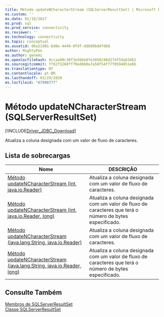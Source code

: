 ```yaml
---
title: Método updateNCharacterStream (SQLServerResultSet) | Microsoft Docs
ms.custom: ''
ms.date: 01/19/2017
ms.prod: sql
ms.prod_service: connectivity
ms.reviewer: ''
ms.technology: connectivity
ms.topic: conceptual
ms.assetid: d6a21d01-6d8e-4449-9fdf-ddb09bd4fdb8
author: MightyPen
ms.author: genemi
ms.openlocfilehash: 9ccaa98c30f3e50de8fe3858246d274f59a83462
ms.sourcegitcommit: ff82f3260ff79ed860a7a58f54ff7f0594851e6b
ms.translationtype: HT
ms.contentlocale: pt-BR
ms.lasthandoff: 03/29/2020
ms.locfileid: "67998777"
---
```

# <a name="updatencharacterstream-method-sqlserverresultset"></a>Método updateNCharacterStream (SQLServerResultSet)
[!INCLUDE[Driver_JDBC_Download](../../../includes/driver_jdbc_download.md)]

  Atualiza a coluna designada com um valor de fluxo de caracteres.  
  
## <a name="overload-list"></a>Lista de sobrecargas  
  
|Nome|DESCRIÇÃO|  
|----------|-----------------|  
|[Método updateNCharacterStream &#40;int, java.io.Reader&#41;](../../../connect/jdbc/reference/updatencharacterstream-method-int-java-io-reader.md)|Atualiza a coluna designada com um valor de fluxo de caracteres.|  
|[Método updateNCharacterStream &#40;int, java.io.Reader, long&#41;](../../../connect/jdbc/reference/updatencharacterstream-method-int-java-io-reader-long.md)|Atualiza a coluna designada com um valor de fluxo de caracteres que terá o número de bytes especificado.|  
|[Método updateNCharacterStream &#40;java.lang.String, java.io.Reader&#41;](../../../connect/jdbc/reference/updatencharacterstream-method-java-lang-string-java-io-reader.md)|Atualiza a coluna designada com um valor de fluxo de caracteres.|  
|[Método updateNCharacterStream &#40;java.lang.String, java.io.Reader, long&#41;](../../../connect/jdbc/reference/updatencharacterstream-method-java-lang-string-java-io-reader-long.md)|Atualiza a coluna designada com um valor de fluxo de caracteres que terá o número de bytes especificado.|  
  
## <a name="see-also"></a>Consulte Também  
 [Membros de SQLServerResultSet](../../../connect/jdbc/reference/sqlserverresultset-members.md)   
 [Classe SQLServerResultSet](../../../connect/jdbc/reference/sqlserverresultset-class.md)  
  
  
